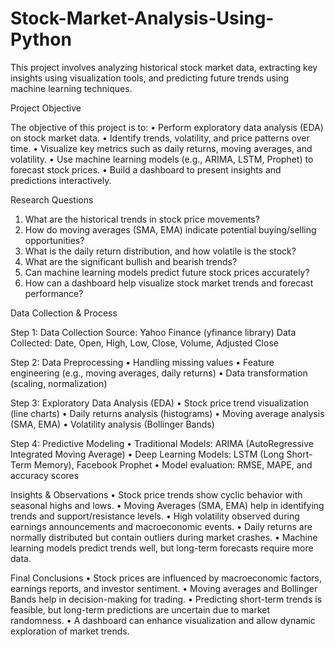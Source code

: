 # Stock-Market-Analysis-Using-Python

This project involves analyzing historical stock market data, extracting key insights using visualization tools, and predicting future trends using machine learning techniques.

Project Objective

The objective of this project is to:
•	Perform exploratory data analysis (EDA) on stock market data.
•	Identify trends, volatility, and price patterns over time.
•	Visualize key metrics such as daily returns, moving averages, and volatility.
•	Use machine learning models (e.g., ARIMA, LSTM, Prophet) to forecast stock prices.
•	Build a dashboard to present insights and predictions interactively.

Research Questions

1.	What are the historical trends in stock price movements?
2.	How do moving averages (SMA, EMA) indicate potential buying/selling opportunities?
3.	What is the daily return distribution, and how volatile is the stock?
4.	What are the significant bullish and bearish trends?
5.	Can machine learning models predict future stock prices accurately?
6.	How can a dashboard help visualize stock market trends and forecast performance?

Data Collection & Process
 
Step 1: Data Collection
Source: Yahoo Finance (yfinance library)
Data Collected:
Date, Open, High, Low, Close, Volume, Adjusted Close

Step 2: Data Preprocessing
•	Handling missing values
•	Feature engineering (e.g., moving averages, daily returns)
•	Data transformation (scaling, normalization)

Step 3: Exploratory Data Analysis (EDA)
•	Stock price trend visualization (line charts)
•	Daily returns analysis (histograms)
•	Moving average analysis (SMA, EMA)
•	Volatility analysis (Bollinger Bands)

Step 4: Predictive Modeling
•	Traditional Models: ARIMA (AutoRegressive Integrated Moving Average)
•	Deep Learning Models: LSTM (Long Short-Term Memory), Facebook Prophet
•	Model evaluation: RMSE, MAPE, and accuracy scores

Insights & Observations
•	Stock price trends show cyclic behavior with seasonal highs and lows.
•	Moving Averages (SMA, EMA) help in identifying trends and support/resistance levels.
•	High volatility observed during earnings announcements and macroeconomic events.
•	Daily returns are normally distributed but contain outliers during market crashes.
•	Machine learning models predict trends well, but long-term forecasts require more data.

Final Conclusions
•	Stock prices are influenced by macroeconomic factors, earnings reports, and investor sentiment.
•	Moving averages and Bollinger Bands help in decision-making for trading.
•	Predicting short-term trends is feasible, but long-term predictions are uncertain due to market randomness.
•	A dashboard can enhance visualization and allow dynamic exploration of market trends.

